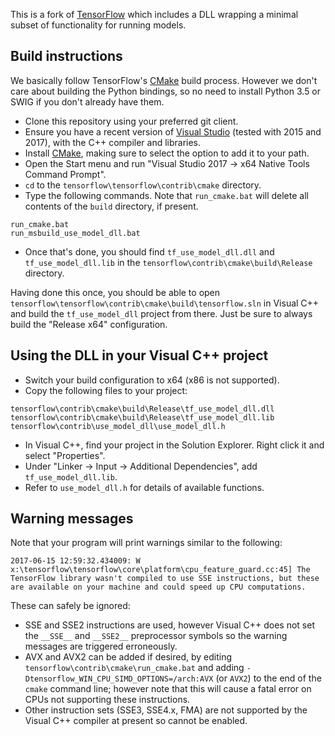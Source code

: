 This is a fork of [TensorFlow](README_original.md) which includes a DLL wrapping a minimal subset of functionality for running models.

## Build instructions

We basically follow TensorFlow's [CMake](tensorflow/contrib/cmake/) build process. However we don't care about building the Python bindings, so no need to install Python 3.5 or SWIG if you don't already have them.

* Clone this repository using your preferred git client.
* Ensure you have a recent version of [Visual Studio](https://www.visualstudio.com/) (tested with 2015 and 2017), with the C++ compiler and libraries.
* Install [CMake](https://cmake.org/), making sure to select the option to add it to your path.
* Open the Start menu and run "Visual Studio 2017 -> x64 Native Tools Command Prompt".
* `cd` to the `tensorflow\tensorflow\contrib\cmake` directory.
* Type the following commands. Note that `run_cmake.bat` will delete all contents of the `build` directory, if present.
```
run_cmake.bat
run_msbuild_use_model_dll.bat
```
* Once that's done, you should find `tf_use_model_dll.dll` and `tf_use_model_dll.lib` in the `tensorflow\contrib\cmake\build\Release` directory.

Having done this once, you should be able to open `tensorflow\tensorflow\contrib\cmake\build\tensorflow.sln` in Visual C++ and build the `tf_use_model_dll` project from there. Just be sure to always build the "Release x64" configuration.

## Using the DLL in your Visual C++ project

* Switch your build configuration to x64 (x86 is not supported).
* Copy the following files to your project:
```
tensorflow\contrib\cmake\build\Release\tf_use_model_dll.dll
tensorflow\contrib\cmake\build\Release\tf_use_model_dll.lib
tensorflow\contrib\use_model_dll\use_model_dll.h
```
* In Visual C++, find your project in the Solution Explorer. Right click it and select "Properties".
* Under "Linker -> Input -> Additional Dependencies", add `tf_use_model_dll.lib`.
* Refer to `use_model_dll.h` for details of available functions.

## Warning messages

Note that your program will print warnings similar to the following:
```
2017-06-15 12:59:32.434009: W x:\tensorflow\tensorflow\core\platform\cpu_feature_guard.cc:45] The TensorFlow library wasn't compiled to use SSE instructions, but these are available on your machine and could speed up CPU computations.
```
These can safely be ignored:
* SSE and SSE2 instructions are used, however Visual C++ does not set the `__SSE__` and `__SSE2__` preprocessor symbols so the warning messages are triggered erroneously.
* AVX and AVX2 can be added if desired, by editing `tensorflow\contrib\cmake\run_cmake.bat` and adding `-Dtensorflow_WIN_CPU_SIMD_OPTIONS=/arch:AVX` (or `AVX2`) to the end of the `cmake` command line; however note that this will cause a fatal error on CPUs not supporting these instructions.
* Other instruction sets (SSE3, SSE4.x, FMA) are not supported by the Visual C++ compiler at present so cannot be enabled.
